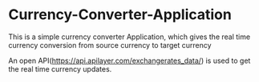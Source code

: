 # Currency-Converter-Application

This is a simple currency converter Application, which gives the real time currency conversion from source currency to target currency

An open API(https://api.apilayer.com/exchangerates_data/) is used to get the real time currency updates. 